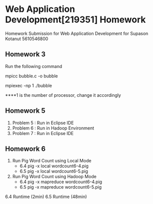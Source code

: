 # Web Application Development[219351] Homework
Homework Submission for Web Application Development for Supason Kotanut 5610546800
## Homework 3
Run the following command

mpicc bubble.c -o bubble

mpiexec -np 1 ./bubble

****1 is the number of processor, change it accordingly
## Homework 5
1. Problem 5 : Run in Eclipse IDE
2. Problem 6 : Run in Hadoop Environment
3. Problem 7 : Run in Eclipse IDE
## Homework 6

1. Run Pig Word Count using Local Mode
    * 6.4  pig -x local wordcount6-4.pig
    * 6.5  pig -x local wordcount6-5.pig
2. Run Pig Word Count using Hadoop Mode
    * 6.4	 pig -x mapreduce wordcount6-4.pig
    * 6.5	 pig -x mapreduce wordcount6-5.pig

6.4 Runtime (2min)
6.5 Runtime (48min)
